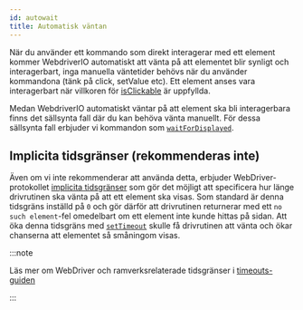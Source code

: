```yaml
---
id: autowait
title: Automatisk väntan
---
```


När du använder ett kommando som direkt interagerar med ett element kommer WebdriverIO automatiskt att vänta på att elementet blir synligt och interagerbart, inga manuella väntetider behövs när du använder kommandona (tänk på click, setValue etc).
Ett element anses vara interagerbart när villkoren för [isClickable](https://webdriver.io/docs/api/element/isClickable) är uppfyllda.

Medan WebdriverIO automatiskt väntar på att element ska bli interagerbara finns det sällsynta fall där du kan behöva vänta manuellt. För dessa sällsynta fall erbjuder vi kommandon som [`waitForDisplayed`](/docs/api/element/waitForDisplayed).


## Implicita tidsgränser (rekommenderas inte)

Även om vi inte rekommenderar att använda detta, erbjuder WebDriver-protokollet [implicita tidsgränser](https://w3c.github.io/webdriver/#timeouts) som gör det möjligt att specificera hur länge drivrutinen ska vänta på att ett element ska visas. Som standard är denna tidsgräns inställd på `0` och gör därför att drivrutinen returnerar med ett `no such element`-fel omedelbart om ett element inte kunde hittas på sidan. Att öka denna tidsgräns med [`setTimeout`](/docs/api/browser/setTimeout) skulle få drivrutinen att vänta och ökar chanserna att elementet så småningom visas.

:::note

Läs mer om WebDriver och ramverksrelaterade tidsgränser i [timeouts-guiden](/docs/timeouts)

:::